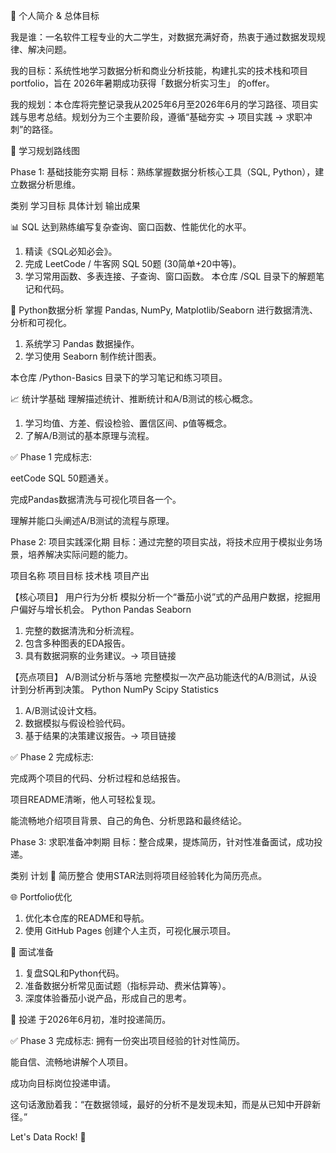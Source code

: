🎯 个人简介 & 总体目标

我是谁：一名软件工程专业的大二学生，对数据充满好奇，热衷于通过数据发现规律、解决问题。

我的目标：系统性地学习数据分析和商业分析技能，构建扎实的技术栈和项目portfolio，旨在 2026年暑期成功获得「数据分析实习生」 的offer。

我的规划：本仓库将完整记录我从2025年6月至2026年6月的学习路径、项目实践与思考总结。规划分为三个主要阶段，遵循“基础夯实 -> 项目实践 -> 求职冲刺”的路径。

📅 学习规划路线图

Phase 1: 基础技能夯实期 
目标：熟练掌握数据分析核心工具（SQL, Python），建立数据分析思维。

类别	学习目标	具体计划	输出成果

📊 SQL	达到熟练编写复杂查询、窗口函数、性能优化的水平。	
1. 精读《SQL必知必会》。
2. 完成 LeetCode / 牛客网 SQL 50题 (30简单+20中等)。
3. 学习常用函数、多表连接、子查询、窗口函数。	本仓库 /SQL 目录下的解题笔记和代码。
   
🐍 Python数据分析	掌握 Pandas, NumPy, Matplotlib/Seaborn 进行数据清洗、分析和可视化。
1. 系统学习 Pandas 数据操作。
2. 学习使用 Seaborn 制作统计图表。
   
本仓库 /Python-Basics 目录下的学习笔记和练习项目。
   
📈 统计学基础	理解描述统计、推断统计和A/B测试的核心概念。
1. 学习均值、方差、假设检验、置信区间、p值等概念。
2. 了解A/B测试的基本原理与流程。
   
✅ Phase 1 完成标志:

eetCode SQL 50题通关。

完成Pandas数据清洗与可视化项目各一个。

理解并能口头阐述A/B测试的流程与原理。

Phase 2: 项目实践深化期 
目标：通过完整的项目实战，将技术应用于模拟业务场景，培养解决实际问题的能力。

项目名称	项目目标	技术栈	项目产出

【核心项目】
用户行为分析	模拟分析一个“番茄小说”式的产品用户数据，挖掘用户偏好与增长机会。	Python Pandas Seaborn	

1. 完整的数据清洗和分析流程。
2. 包含多种图表的EDA报告。
3. 具有数据洞察的业务建议。→ 项目链接
   
【亮点项目】
A/B测试分析与落地	完整模拟一次产品功能迭代的A/B测试，从设计到分析再到决策。	Python NumPy Scipy Statistics

1. A/B测试设计文档。
2. 数据模拟与假设检验代码。
3. 基于结果的决策建议报告。→ 项目链接
   
✅ Phase 2 完成标志:

完成两个项目的代码、分析过程和总结报告。

项目README清晰，他人可轻松复现。

能流畅地介绍项目背景、自己的角色、分析思路和最终结论。

Phase 3: 求职准备冲刺期 
目标：整合成果，提炼简历，针对性准备面试，成功投递。

类别	计划
📝 简历整合	使用STAR法则将项目经验转化为简历亮点。

🌐 Portfolio优化	
1. 优化本仓库的README和导航。
2. 使用 GitHub Pages 创建个人主页，可视化展示项目。

🧠 面试准备
1. 复盘SQL和Python代码。
2. 准备数据分析常见面试题（指标异动、费米估算等）。
3. 深度体验番茄小说产品，形成自己的思考。
   
🚀 投递	于2026年6月初，准时投递简历。

✅ Phase 3 完成标志:
拥有一份突出项目经验的针对性简历。

能自信、流畅地讲解个人项目。

成功向目标岗位投递申请。

这句话激励着我：“在数据领域，最好的分析不是发现未知，而是从已知中开辟新径。”

Let's Data Rock! 🚀
